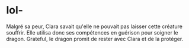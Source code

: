 # lol-
Malgré sa peur, Clara savait qu'elle ne pouvait pas laisser cette créature souffrir. Elle utilisa donc ses compétences en guérison pour soigner le dragon. Grateful, le dragon promit de rester avec Clara et de la protéger.
